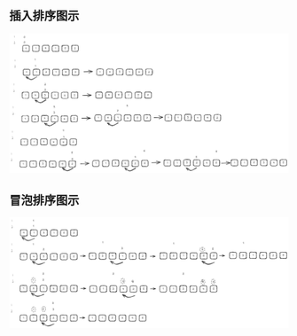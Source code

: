 ## 插入排序图示

![image-20240921175946547](README.assets/image-20240921175946547.png)

## 冒泡排序图示

![image-20240923212520760](README.assets/image-20240923212520760.png)
